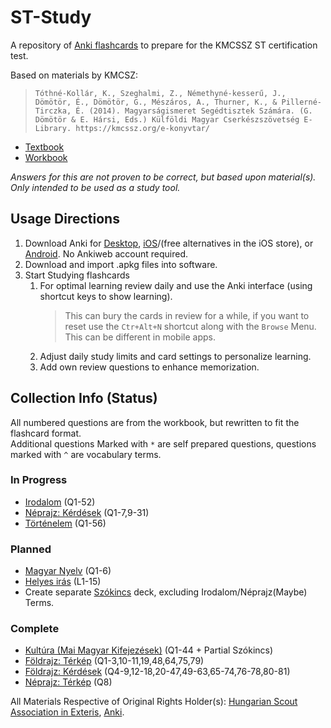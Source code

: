 # ST-Study
A repository of [Anki flashcards](https://apps.ankiweb.net/) to prepare for the KMCSSZ ST certification test.  
  
Based on materials by KMCSZ:  
>``Tóthné-Kollár, K., Szeghalmi, Z., Némethyné-kesserű, J., Dömötör, É., Dömötör, G., Mészáros, A., Thurner, K., & Pillerné-Tirczka, É. (2014). Magyarságismeret Segédtisztek Számára. (G. Dömötör & E. Hársi, Eds.) Külföldi Magyar Cserkészszövetség E-Library. https://kmcssz.org/e-konyvtar/`` 
- [Textbook](https://kmcssz.org/wp-content/uploads/2021/04/Segedtiszt-Tananyag-konyv-Olvaso-verzio.pdf)
- [Workbook](https://kmcssz.org/wp-content/uploads/2021/04/MIST-munkafuzet-igy-ment-nyomdaba.pdf)

*Answers for this are not proven to be correct, but based upon material(s). Only intended to be used as a study tool.*
## Usage Directions
1. Download Anki for [Desktop](https://apps.ankiweb.net/), [iOS](https://apps.apple.com/us/app/ankimobile-flashcards/id373493387)/(free alternatives in the iOS store), or [Android](https://play.google.com/store/apps/details?id=com.ichi2.anki&pli=1). No Ankiweb account required.
2. Download and import .apkg files into software.
3. Start Studying flashcards
   1. For optimal learning review daily and use the Anki interface (using shortcut keys to show learning).
      >This can bury the cards in review for a while, if you want to reset use the ``Ctr+Alt+N`` shortcut along with the ``Browse`` Menu. This can be different in mobile apps.
   2. Adjust daily study limits and card settings to personalize learning.
   3. Add own review questions to enhance memorization.
  
## Collection Info (Status)
All numbered questions are from the workbook, but rewritten to fit the flashcard format.  
Additional questions Marked with ``*`` are self prepared questions, questions marked with ``^`` are vocabulary terms.  
  
### In Progress
- [Irodalom](https://github.com/peterpolner/ST-Study/blob/main/ST%20Magyars%C3%A1gismeret%20(Irodalom).apkg) (Q1-52)
- [Néprajz: Kérdések](https://github.com/peterpolner/ST-Study/blob/main/ST%20Magyars%C3%A1gismeret%20(N%C3%A9prajz-K%C3%A9rd%C3%A9sek).apkg) (Q1-7,9-31)
- [Történelem](https://github.com/peterpolner/ST-Study/blob/main/ST%20Magyars%C3%A1gismeret%20(T%C3%B6rt%C3%A9nelem).apkg) (Q1-56)
  
### Planned
- [Magyar Nyelv]() (Q1-6)
- [Helyes irás]() (L1-15)
- Create separate [Szókincs]() deck, excluding Irodalom/Néprajz(Maybe) Terms.

### Complete
- [Kultúra (Mai Magyar Kifejezések)](https://github.com/peterpolner/ST-Study/blob/main/ST%20Magyars%C3%A1gismeret%20(Kult%C3%BAra).apkg) (Q1-44 + Partial Szókincs)
- [Földrajz: Térkép](https://github.com/peterpolner/ST-Study/blob/main/ST%20Magyars%C3%A1gismeret%20(F%C3%B6ldrajz-T%C3%A9rk%C3%A9p).apkg) (Q1-3,10-11,19,48,64,75,79)
- [Földrajz: Kérdések](https://github.com/peterpolner/ST-Study/blob/main/ST%20Magyars%C3%A1gismeret%20(F%C3%B6ldrajz-K%C3%A9rd%C3%A9sek).apkg) (Q4-9,12-18,20-47,49-63,65-74,76-78,80-81)
- [Néprajz: Térkép](https://github.com/peterpolner/ST-Study/blob/main/ST%20Magyars%C3%A1gismeret%20(N%C3%A9prajz-T%C3%A9rk%C3%A9p).apkg) (Q8)
  
All Materials Respective of Original Rights Holder(s): [Hungarian Scout Association in Exteris](https://kmcssz.org/), [Anki](https://apps.ankiweb.net/).
